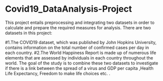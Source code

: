 # Covid19_DataAnalysis-Project

This project entails preprocessing and integrating two datasets in order to calculate and prepare the required measures for analysis. There are two datasets in this project:

#1.The COVID19 dataset, which was published by John Hopkins University, contains information on the total number of confirmed cases per day in each country.
#2.The World Happiness Report is made up of numerous life elements that are assessed by individuals in each country throughout the world.
The goal of the study is to combine these two datasets to investigate if there is a link between the spread of a virus and GDP per capita ,Health Life Expectancy, Freedom to make life choices etc. .

